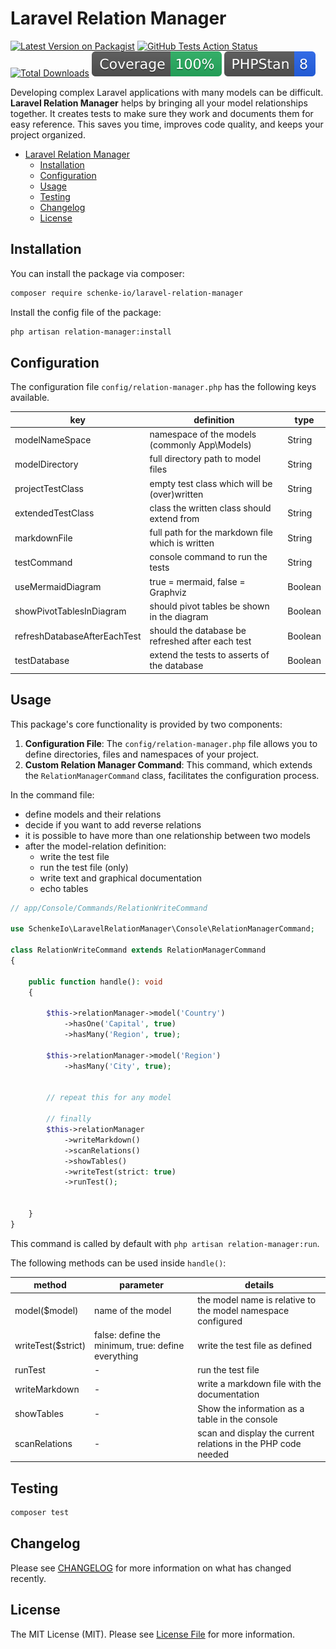 <!--

This file was written by 'WriteMarkdownCommand.php' line 23 using
SchenkeIo\PackagingTools\Markdown\MarkdownAssembler

Do not edit manually as it will be overwritten.

-->
# Laravel Relation Manager

[![Latest Version on Packagist](https://img.shields.io/packagist/v/schenke-io/laravel-relation-manager.svg?style=flat-square)](https://packagist.org/packages/schenke-io/laravel-relation-manager)
[![GitHub Tests Action Status](https://img.shields.io/github/actions/workflow/status/schenke-io/laravel-relation-manager/run-tests.yml?branch=main&label=tests&style=flat-square)](https://github.com/schenke-io/laravel-relation-manager/actions?query=workflow%3Arun-tests+branch%3Amain)
[![Total Downloads](https://img.shields.io/packagist/dt/schenke-io/laravel-relation-manager.svg?style=flat-square)](https://packagist.org/packages/schenke-io/laravel-relation-manager)
[![Coverage](.github/coverage.svg)]()
[![PHPStan](.github/phpstan.svg)]()

Developing complex Laravel applications with many models can be difficult.
**Laravel Relation Manager** helps by bringing all your model relationships
together. It creates tests to make sure they work and documents them for
easy reference. This saves you time, improves code quality,
and keeps your project organized.



* [Laravel Relation Manager](#laravel-relation-manager)
  * [Installation](#installation)
  * [Configuration](#configuration)
  * [Usage](#usage)
  * [Testing](#testing)
  * [Changelog](#changelog)
  * [License](#license)



## Installation

You can install the package via composer:

```bash
composer require schenke-io/laravel-relation-manager
```
Install the config file of the package:

```bash
php artisan relation-manager:install
```





## Configuration

The configuration file `config/relation-manager.php` has the following keys available.




| key                          | definition                                       | type    |
|------------------------------|--------------------------------------------------|---------|
| modelNameSpace               | namespace of the models (commonly App\Models)    | String  |
| modelDirectory               | full directory path to model files               | String  |
| projectTestClass             | empty test class which will be (over)written     | String  |
| extendedTestClass            | class the written class should extend from       | String  |
| markdownFile                 | full path for the markdown file which is written | String  |
| testCommand                  | console command to run the tests                 | String  |
| useMermaidDiagram            | true = mermaid, false = Graphviz                 | Boolean |
| showPivotTablesInDiagram     | should pivot tables be shown in the diagram      | Boolean |
| refreshDatabaseAfterEachTest | should the database be refreshed after each test | Boolean |
| testDatabase                 | extend the tests to asserts of the database      | Boolean |




## Usage

This package's core functionality is provided by two components:
1) **Configuration File**: The `config/relation-manager.php` file allows you to define directories, files and namespaces of your project.
2) **Custom Relation Manager Command**: This command, which extends the `RelationManagerCommand` class, facilitates the configuration process.

In the command file:
- define models and their relations
- decide if you want to add reverse relations
- it is possible to have more than one relationship between two models 
- after the model-relation definition:
    - write the test file
    - run the test file (only)
    - write text and graphical documentation
    - echo tables

```php
// app/Console/Commands/RelationWriteCommand

use SchenkeIo\LaravelRelationManager\Console\RelationManagerCommand;

class RelationWriteCommand extends RelationManagerCommand 
{
    
    public function handle(): void
    {       
        
        $this->relationManager->model('Country')
            ->hasOne('Capital', true)
            ->hasMany('Region', true);
            
        $this->relationManager->model('Region')
            ->hasMany('City', true);
            
                        
        // repeat this for any model    

        // finally 
        $this->relationManager
            ->writeMarkdown()
            ->scanRelations()
            ->showTables()
            ->writeTest(strict: true)
            ->runTest();
                   
        
    }    
}

```

This command is called by default with `php artisan relation-manager:run`.

The following methods can be used inside `handle()`:

| method             | parameter                                          | details                                                       |
|--------------------|----------------------------------------------------|---------------------------------------------------------------|
| model($model)      | name of the model                                  | the model name is relative to the model namespace configured  |
| writeTest($strict) | false: define the minimum, true: define everything | write the test file as defined                                |
| runTest            | -                                                  | run the test file                                             |
| writeMarkdown      | -                                                  | write a markdown file with the documentation                  |
| showTables         | -                                                  | Show the information as a table in the console                |
| scanRelations      | -                                                  | scan and display the current relations in the PHP code needed |




## Testing

```bash
composer test
```

## Changelog

Please see [CHANGELOG](CHANGELOG.md) for more information on what has changed recently.


## License

The MIT License (MIT). Please see [License File](LICENSE.md) for more information.



